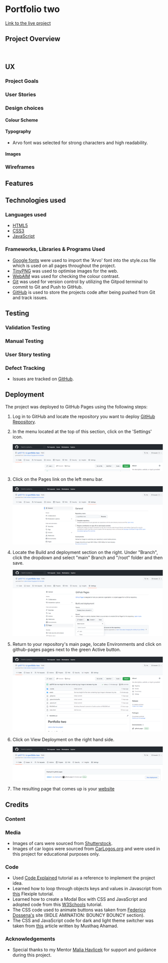 # Portfolio two

[Link to the live project](https://ip69719.github.io/ci-portfolio-two/)

## Project Overview

![]()


## UX

### Project Goals

### User Stories

### Design choices

#### Colour Scheme

#### Typography
* Arvo font was selected for strong characters and high readability.

#### Images

### Wireframes


## Features


## Technologies used

### Languages used

* [HTML5](https://en.wikipedia.org/wiki/HTML5)
* [CSS3](https://en.wikipedia.org/wiki/CSS)
* [JavaScript](https://en.wikipedia.org/wiki/JavaScript)

### Frameworks, Libraries & Programs Used

* [Google fonts](https://fonts.google.com/) were used to import the 'Arvo' font into the style.css file which is used on all pages throughout the project.
* [TinyPNG](https://tinypng.com/) was used to optimise images for the web.
* [WebAIM](https://webaim.org/resources/contrastchecker/) was used for checking the colour contrast.
* [Git](https://git-scm.com/) was used for version control by utilizing the Gitpod terminal to commit to Git and Push to GitHub.
* [GitHub](https://github.com/) is used to store the projects code after being pushed from Git and track issues.


## Testing

### Validation Testing

### Manual Testing

### User Story testing

### Defect Tracking

* Issues are tracked on [GitHub](https://github.com/ip69719/ci-portfolio-two/issues).

## Deployment

The project was deployed to GitHub Pages using the following steps:

1. Log in to GitHub and locate the repository you want to deploy [GitHub Repository](https://github.com/ip69719/ci-portfolio-two).

1. In the menu located at the top of this section, click on the 'Settings' icon.

    ![](https://github.com/ip69719/ci-portfolio-two/blob/main/assets/docs/deployment/deployment_step_two.png)

1. Click on the Pages link on the left menu bar.

    ![](https://github.com/ip69719/ci-portfolio-two/blob/main/assets/docs/deployment/deployment_step_three.png)

1. Locate the Build and deployment section on the right. Under "Branch", click the dropdown and select "main" Branch and "/root" folder and then save.

    ![](https://github.com/ip69719/ci-portfolio-two/blob/main/assets/docs/deployment/deployment_step_four.png)

1. Return to your repository's main page, locate Environments and click on github-pages pages next to the green Active button.

    ![](https://github.com/ip69719/ci-portfolio-two/blob/main/assets/docs/deployment/deployment_step_five.png)

1. Click on View Deployment on the right hand side.

    ![](https://github.com/ip69719/ci-portfolio-two/blob/main/assets/docs/deployment/deployment_step_six.png)

1. The resulting page that comes up is your [website](https://ip69719.github.io/ci-portfolio-two/)

## Credits

### Content

### Media

* Images of cars were sourced from [Shutterstock](https://www.shutterstock.com/home).
* Images of car logos were sourced from [CarLogos.org](https://www.carlogos.org/car-brands/) and were used in this project for educational purposes only.

### Code

* Used [Code Explained](https://www.youtube.com/watch?v=49pYIMygIcU&t=1744s) tutorial as a reference to implement the project idea.
* Learned how to loop through objects keys and values in Javascript from [this](https://flexiple.com/javascript/loop-through-object-javascript/) Flexiple tutorial.
* Learned how to create a Modal Box with CSS and JavaScript and adopted code from this [W3Schools](https://www.w3schools.com/howto/howto_css_modals.asp) tutorial.
* The CSS code used to animate buttons was taken from [Federico Dossena's](https://fdossena.com/?p=html5cool/buttons/i.frag) site (9IDLE AMINATION: BOUNCY BOUNCY section).
* The CSS and JavaScript code for dark and light theme switcher was taken from [this](https://medium.com/@haxzie/dark-and-light-theme-switcher-using-css-variables-and-pure-javascript-zocada-dd0059d72fa2) article written by Musthaq Ahamad.

### Acknowledgements

* Special thanks to my Mentor [Malia Havlicek](https://github.com/maliahavlicek) for support and guidance during this project.